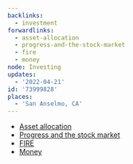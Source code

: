 ```yaml
---
backlinks:
  - investment
forwardlinks:
  - asset-allocation
  - progress-and-the-stock-market
  - fire
  - money
node: Investing
updates:
  - '2022-04-21'
id: '73999828'
places:
  - 'San Anselmo, CA'
---
```

- [Asset allocation](asset-allocation.md)
- [Progress and the stock market](progress-and-the-stock-market.md)
- [FIRE](fire.md)
- [Money](money.md)
